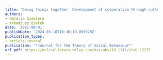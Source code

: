 ```yaml
---
title: 'Doing things together: Development of cooperation through cultural participation'
authors:
- Natalia Siekiera
- Arkadiusz Białek
date: '2021-09-01'
publishDate: '2024-03-10T16:36:19.892929Z'
publication_types:
- article-journal
publication: '*Journal for the Theory of Social Behaviour*'
url_pdf: https://onlinelibrary.wiley.com/doi/abs/10.1111/jtsb.12275
---
```

